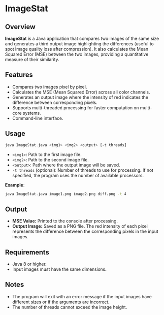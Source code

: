 # ImageStat

## Overview

**ImageStat** is a Java application that compares two images of the same size and generates a third output image highlighting the differences (useful to spot image quality loss after compression). 
It also calculates the Mean Squared Error (MSE) between the two images, providing a quantitative measure of their similarity.

## Features

- Compares two images pixel by pixel.
- Calculates the MSE (Mean Squared Error) across all color channels.
- Generates an output image where the intensity of red indicates the difference between corresponding pixels.
- Supports multi-threaded processing for faster computation on multi-core systems.
- Command-line interface.

## Usage

```sh
java ImageStat.java <img1> <img2> <output> [-t threads]
```

- `<img1>`: Path to the first image file.
- `<img2>`: Path to the second image file.
- `<output>`: Path where the output image will be saved.
- `-t threads` (optional): Number of threads to use for processing. If not specified, the program uses the number of available processors.

**Example:**
```sh
java ImageStat.java image1.png image2.png diff.png -t 4
```

## Output

- **MSE Value:** Printed to the console after processing.
- **Output Image:** Saved as a PNG file. The red intensity of each pixel represents the difference between the corresponding pixels in the input images.

## Requirements

- Java 8 or higher.
- Input images must have the same dimensions.

## Notes

- The program will exit with an error message if the input images have different sizes or if the arguments are incorrect.
- The number of threads cannot exceed the image height.
